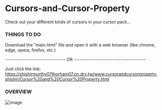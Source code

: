 # Cursors-and-Cursor-Property
Check out your different kinds of cursors in your cursor pack...


### THINGS TO DO
Download the "main.html" file and open it with a web browser (like chrome, edge, opera, firefox, etc.)

------------------------------- OR -------------------------------------

Just click the link: https://shishirmurthy07thorham07.on.drv.tw/www.cursorandcursorproperty.shishir/Cursor%20and%20Cursor%20Property.html


### OVERVIEW

![image](https://user-images.githubusercontent.com/80593060/228366282-194233ff-a4a4-4cca-b837-f0253d7ce911.png)
